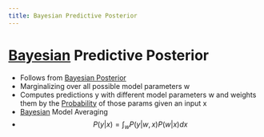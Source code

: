 ```yaml
---
title: Bayesian Predictive Posterior
---
```


# [Bayesian](Bayesian.md) Predictive Posterior
- Follows from [Bayesian Posterior](Bayesian%20Posterior.md)
- Marginalizing over all possible model parameters w
- Computes predictions y with different model parameters w and weights them by the [Probability](Probability.md) of those params given an input x
- [Bayesian](Bayesian.md) Model Averaging
- $$P(y|x) = \int_{w}P(y|w,x)P(w|x)dx$$


































































































